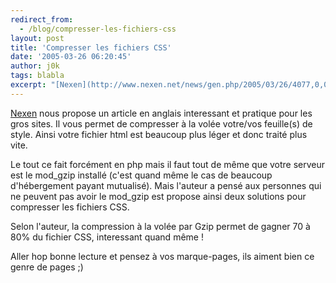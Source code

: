 ```yaml
---
redirect_from:
  - /blog/compresser-les-fichiers-css
layout: post
title: 'Compresser les fichiers CSS'
date: '2005-03-26 06:20:45'
author: j0k
tags: blabla
excerpt: "[Nexen](http://www.nexen.net/news/gen.php/2005/03/26/4077,0,0,0,0.php) nous propose un article en anglais interessant et pratique pour les gros sites.   Il vous permet de compresser à la volée votre/vos feuille(s) de style. Ainsi votre fichier html est beaucoup plus léger et donc traité plus vite.  \n  \nLe tout ce fait forcément en php mais il faut      …"
---
```


[Nexen](http://www.nexen.net/news/gen.php/2005/03/26/4077,0,0,0,0.php) nous propose un article en anglais interessant et pratique pour les gros sites.   Il vous permet de compresser à la volée votre/vos feuille(s) de style. Ainsi votre fichier html est beaucoup plus léger et donc traité plus vite.

Le tout ce fait forcément en php mais il faut tout de même que votre serveur est le mod_gzip installé (c'est quand même le cas de beaucoup d'hébergement payant mutualisé). Mais l'auteur a pensé aux personnes qui ne peuvent pas avoir le mod_gzip est propose ainsi deux solutions pour compresser les fichiers CSS.

Selon l'auteur, la compression à la volée par Gzip permet de gagner 70 à 80% du fichier CSS, interessant quand même !

Aller hop bonne lecture et pensez à vos marque-pages, ils aiment bien ce genre de pages ;)
